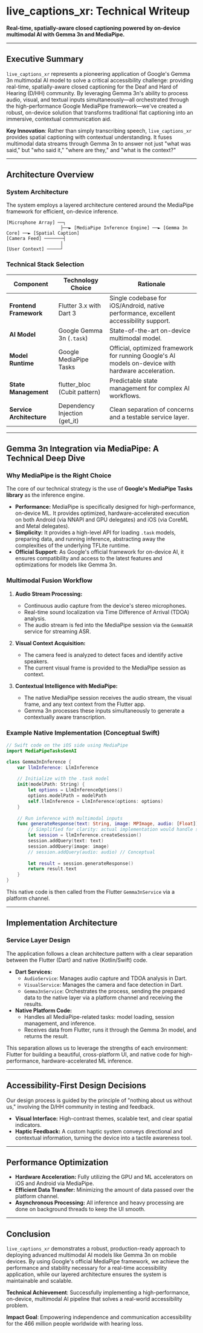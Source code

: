 # live_captions_xr: Technical Writeup

**Real-time, spatially-aware closed captioning powered by on-device multimodal AI with Gemma 3n and MediaPipe.**

---

## Executive Summary

`live_captions_xr` represents a pioneering application of Google's Gemma 3n multimodal AI model to solve a critical accessibility challenge: providing real-time, spatially-aware closed captioning for the Deaf and Hard of Hearing (D/HH) community. By leveraging Gemma 3n's ability to process audio, visual, and textual inputs simultaneously—all orchestrated through the high-performance Google MediaPipe framework—we've created a robust, on-device solution that transforms traditional flat captioning into an immersive, contextual communication aid.

**Key Innovation**: Rather than simply transcribing speech, `live_captions_xr` provides spatial captioning with contextual understanding. It fuses multimodal data streams through Gemma 3n to answer not just "what was said," but "who said it," "where are they," and "what is the context?"

---

## Architecture Overview

### System Architecture

The system employs a layered architecture centered around the MediaPipe framework for efficient, on-device inference.

```
[Microphone Array] ──┐
                    ├──► [MediaPipe Inference Engine] ──► [Gemma 3n Core] ──► [Spatial Caption]
[Camera Feed] ───────┤
                    │
[User Context] ─────┘
```

### Technical Stack Selection

| **Component**        | **Technology Choice**        | **Rationale**                                                                                             |
| -------------------- | ---------------------------- | --------------------------------------------------------------------------------------------------------- |
| **Frontend Framework** | Flutter 3.x with Dart 3      | Single codebase for iOS/Android, native performance, excellent accessibility support.                     |
| **AI Model**         | Google Gemma 3n (`.task`)    | State-of-the-art on-device multimodal model.                                                              |
| **Model Runtime**    | Google MediaPipe Tasks       | Official, optimized framework for running Google's AI models on-device with hardware acceleration.        |
| **State Management** | flutter_bloc (Cubit pattern) | Predictable state management for complex AI workflows.                                                    |
| **Service Architecture** | Dependency Injection (get_it) | Clean separation of concerns and a testable service layer.                                                |

---

## Gemma 3n Integration via MediaPipe: A Technical Deep Dive

### Why MediaPipe is the Right Choice

The core of our technical strategy is the use of **Google's MediaPipe Tasks library** as the inference engine.

*   **Performance:** MediaPipe is specifically designed for high-performance, on-device ML. It provides optimized, hardware-accelerated execution on both Android (via NNAPI and GPU delegates) and iOS (via CoreML and Metal delegates).
*   **Simplicity:** It provides a high-level API for loading `.task` models, preparing data, and running inference, abstracting away the complexities of the underlying TFLite runtime.
*   **Official Support:** As Google's official framework for on-device AI, it ensures compatibility and access to the latest features and optimizations for models like Gemma 3n.

### Multimodal Fusion Workflow

1.  **Audio Stream Processing:**
    *   Continuous audio capture from the device's stereo microphones.
    *   Real-time sound localization via Time Difference of Arrival (TDOA) analysis.
    *   The audio stream is fed into the MediaPipe session via the `GemmaASR` service for streaming ASR.

2.  **Visual Context Acquisition:**
    *   The camera feed is analyzed to detect faces and identify active speakers.
    *   The current visual frame is provided to the MediaPipe session as context.

3.  **Contextual Intelligence with MediaPipe:**
    *   The native MediaPipe session receives the audio stream, the visual frame, and any text context from the Flutter app.
    *   Gemma 3n processes these inputs simultaneously to generate a contextually aware transcription.

### Example Native Implementation (Conceptual Swift)

```swift
// Swift code on the iOS side using MediaPipe
import MediaPipeTasksGenAI

class Gemma3nInference {
    var llmInference: LlmInference
    
    // Initialize with the .task model
    init(modelPath: String) {
        let options = LlmInferenceOptions()
        options.modelPath = modelPath
        self.llmInference = LlmInference(options: options)
    }
    
    // Run inference with multimodal inputs
    func generateResponse(text: String, image: MPImage, audio: [Float]) -> String {
        // Simplified for clarity: actual implementation would handle streaming audio
        let session = llmInference.createSession()
        session.addQuery(text: text)
        session.addQuery(image: image)
        // session.addQuery(audio: audio) // Conceptual
        
        let result = session.generateResponse()
        return result.text
    }
}
```

This native code is then called from the Flutter `Gemma3nService` via a platform channel.

---

## Implementation Architecture

### Service Layer Design

The application follows a clean architecture pattern with a clear separation between the Flutter (Dart) and native (Kotlin/Swift) code.

*   **Dart Services:**
    *   `AudioService`: Manages audio capture and TDOA analysis in Dart.
    *   `VisualService`: Manages the camera and face detection in Dart.
    *   `Gemma3nService`: Orchestrates the process, sending the prepared data to the native layer via a platform channel and receiving the results.
*   **Native Platform Code:**
    *   Handles all MediaPipe-related tasks: model loading, session management, and inference.
    *   Receives data from Flutter, runs it through the Gemma 3n model, and returns the result.

This separation allows us to leverage the strengths of each environment: Flutter for building a beautiful, cross-platform UI, and native code for high-performance, hardware-accelerated ML inference.

---

## Accessibility-First Design Decisions

Our design process is guided by the principle of "nothing about us without us," involving the D/HH community in testing and feedback.

*   **Visual Interface:** High-contrast themes, scalable text, and clear spatial indicators.
*   **Haptic Feedback:** A custom haptic system conveys directional and contextual information, turning the device into a tactile awareness tool.

---

## Performance Optimization

*   **Hardware Acceleration:** Fully utilizing the GPU and ML accelerators on iOS and Android via MediaPipe.
*   **Efficient Data Transfer:** Minimizing the amount of data passed over the platform channel.
*   **Asynchronous Processing:** All inference and heavy processing are done on background threads to keep the UI smooth.

---

## Conclusion

`live_captions_xr` demonstrates a robust, production-ready approach to deploying advanced multimodal AI models like Gemma 3n on mobile devices. By using Google's official MediaPipe framework, we achieve the performance and stability necessary for a real-time accessibility application, while our layered architecture ensures the system is maintainable and scalable.

**Technical Achievement**: Successfully implementing a high-performance, on-device, multimodal AI pipeline that solves a real-world accessibility problem.

**Impact Goal**: Empowering independence and communication accessibility for the 466 million people worldwide with hearing loss.
